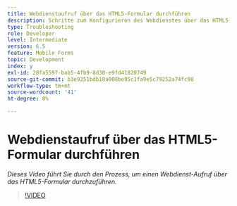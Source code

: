 ```yaml
---
title: Webdienstaufruf über das HTML5-Formular durchführen
description: Schritte zum Konfigurieren des Webdienstes über das HTML5-Formular
type: Troubleshooting
role: Developer
level: Intermediate
version: 6.5
feature: Mobile Forms
topic: Development
index: y
exl-id: 28fa5597-bab5-4fb9-8d30-e9fd41820749
source-git-commit: b3e9251bdb18a008be95c1fa9e5c79252a74fc98
workflow-type: tm+mt
source-wordcount: '41'
ht-degree: 0%

---
```


# Webdienstaufruf über das HTML5-Formular durchführen

*Dieses Video führt Sie durch den Prozess, um einen Webdienst-Aufruf über das HTML5-Formular durchzuführen.*

>[!VIDEO](https://video.tv.adobe.com/v/335505?quality=12&learn=on)
